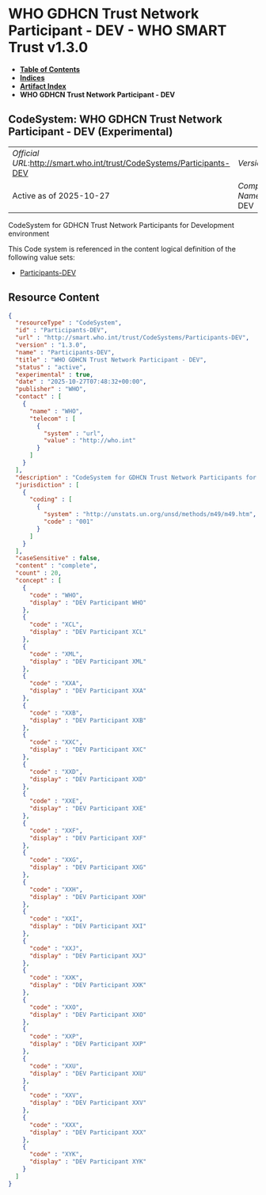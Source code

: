 # WHO GDHCN Trust Network Participant - DEV - WHO SMART Trust v1.3.0

* [**Table of Contents**](toc.md)
* [**Indices**](indices.md)
* [**Artifact Index**](artifacts.md)
* **WHO GDHCN Trust Network Participant - DEV**

## CodeSystem: WHO GDHCN Trust Network Participant - DEV (Experimental) 

| | |
| :--- | :--- |
| *Official URL*:http://smart.who.int/trust/CodeSystems/Participants-DEV | *Version*:1.3.0 |
| Active as of 2025-10-27 | *Computable Name*:Participants-DEV |

 
CodeSystem for GDHCN Trust Network Participants for Development environment 

 This Code system is referenced in the content logical definition of the following value sets: 

* [Participants-DEV](ValueSet-Participants-DEV.md)



## Resource Content

```json
{
  "resourceType" : "CodeSystem",
  "id" : "Participants-DEV",
  "url" : "http://smart.who.int/trust/CodeSystems/Participants-DEV",
  "version" : "1.3.0",
  "name" : "Participants-DEV",
  "title" : "WHO GDHCN Trust Network Participant - DEV",
  "status" : "active",
  "experimental" : true,
  "date" : "2025-10-27T07:48:32+00:00",
  "publisher" : "WHO",
  "contact" : [
    {
      "name" : "WHO",
      "telecom" : [
        {
          "system" : "url",
          "value" : "http://who.int"
        }
      ]
    }
  ],
  "description" : "CodeSystem for GDHCN Trust Network Participants for Development environment",
  "jurisdiction" : [
    {
      "coding" : [
        {
          "system" : "http://unstats.un.org/unsd/methods/m49/m49.htm",
          "code" : "001"
        }
      ]
    }
  ],
  "caseSensitive" : false,
  "content" : "complete",
  "count" : 20,
  "concept" : [
    {
      "code" : "WHO",
      "display" : "DEV Participant WHO"
    },
    {
      "code" : "XCL",
      "display" : "DEV Participant XCL"
    },
    {
      "code" : "XML",
      "display" : "DEV Participant XML"
    },
    {
      "code" : "XXA",
      "display" : "DEV Participant XXA"
    },
    {
      "code" : "XXB",
      "display" : "DEV Participant XXB"
    },
    {
      "code" : "XXC",
      "display" : "DEV Participant XXC"
    },
    {
      "code" : "XXD",
      "display" : "DEV Participant XXD"
    },
    {
      "code" : "XXE",
      "display" : "DEV Participant XXE"
    },
    {
      "code" : "XXF",
      "display" : "DEV Participant XXF"
    },
    {
      "code" : "XXG",
      "display" : "DEV Participant XXG"
    },
    {
      "code" : "XXH",
      "display" : "DEV Participant XXH"
    },
    {
      "code" : "XXI",
      "display" : "DEV Participant XXI"
    },
    {
      "code" : "XXJ",
      "display" : "DEV Participant XXJ"
    },
    {
      "code" : "XXK",
      "display" : "DEV Participant XXK"
    },
    {
      "code" : "XXO",
      "display" : "DEV Participant XXO"
    },
    {
      "code" : "XXP",
      "display" : "DEV Participant XXP"
    },
    {
      "code" : "XXU",
      "display" : "DEV Participant XXU"
    },
    {
      "code" : "XXV",
      "display" : "DEV Participant XXV"
    },
    {
      "code" : "XXX",
      "display" : "DEV Participant XXX"
    },
    {
      "code" : "XYK",
      "display" : "DEV Participant XYK"
    }
  ]
}

```
